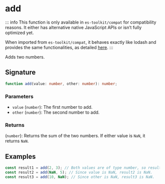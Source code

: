 # add

::: info
This function is only available in `es-toolkit/compat` for compatibility reasons. It either has alternative native JavaScript APIs or isn’t fully optimized yet.

When imported from `es-toolkit/compat`, it behaves exactly like lodash and provides the same functionalities, as detailed [here](../../../compatibility.md).
:::

Adds two numbers.

## Signature

```typescript
function add(value: number, other: number): number;
```

### Parameters

- `value` (`number`): The first number to add.
- `other` (`number`): The second number to add.

### Returns

(`number`): Returns the sum of the two numbers. If either value is `NaN`, it returns `NaN`.

## Examples

```typescript
const result1 = add(2, 3); // Both values are of type number, so result1 is 5.
const result2 = add(NaN, 5); // Since value is NaN, result2 is NaN.
const result3 = add(10, NaN); // Since other is NaN, result3 is NaN.
```
